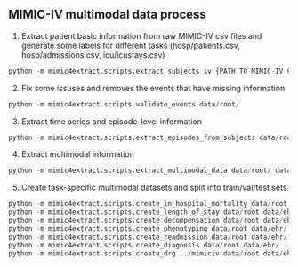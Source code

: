 ## MIMIC-IV multimodal data process

1. Extract patient basic information from raw MIMIC-IV csv files and generate some labels for different tasks (hosp/patients.csv, hosp/admissions.csv, icu/icustays.csv)
```python
python -m mimic4extract.scripts.extract_subjects_iv {PATH TO MIMIC-IV CSVs} data/root/
```

2. Fix some issuses and removes the events that have missing information
```python
python -m mimic4extract.scripts.validate_events data/root/
```

3. Extract time series and episode-level information
```python
python -m mimic4extract.scripts.extract_episodes_from_subjects data/root/
```

4. Extract multimodal information 
```python
python -m mimic4extract.scripts.extract_multimodal_data data/root/ data/ehr
```

5. Create task-specific multimodal datasets and split into train/val/test sets
```python
python -m mimic4extract.scripts.create_in_hospital_mortality data/root data/ehr/ ../data/mimic-cxr-jpg ../data/note data/in-hospital-mortality/
python -m mimic4extract.scripts.create_length_of_stay data/root data/ehr/ ../data/mimic-cxr-jpg ../data/note data/length-of-stay/
python -m mimic4extract.scripts.create_decompensation data/root data/ehr/ ../data/mimic-cxr-jpg ../data/note data/decompensation/
python -m mimic4extract.scripts.create_phenotyping data/root data/ehr/ ../data/mimic-cxr-jpg ../data/note data/phenotyping/
python -m mimic4extract.scripts.create_readmission data/root data/ehr/ ../data/mimic-cxr-jpg ../data/note data/readmission/
python -m mimic4extract.scripts.create_diagnosis data/root data/ehr/ ../data/mimic-cxr-jpg ../data/note data/diagnosis/
python -m mimic4extract.scripts.create_drg ../mimiciv data/root data/ehr/ ../data/mimic-cxr-jpg ../data/note data/drg/
```

